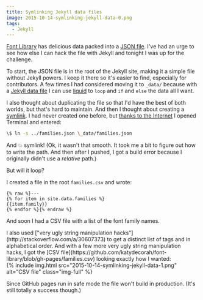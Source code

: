 ```yaml
---
title: Symlinking Jekyll data files
image: 2015-10-14-symlinking-jekyll-data-0.png
tags:
  - Jekyll
---
```


[Font Library](/font-library/) has delicious data packed into a [JSON file](/font-library/families.json). I've had an urge to see how else I can hack the file with Jekyll and tonight I was up for the challenge.

To start, the JSON file is in the root of the Jekyll site, making it a simple file without Jekyll powers. I keep it there so it's easier to find, especially for contributors. A few times I had considered moving it to `_data/` because with a [Jekyll data file](http://jekyllrb.com/docs/datafiles/) I can use [liquid](https://github.com/Shopify/liquid/wiki) to `loop` and `if` and `else` the data all I want.

I also thought about duplicating the file so that I'd have the best of both worlds, but that's hard to maintain. And then I thought about creating a [symlink](https://en.wikipedia.org/wiki/Symbolic_link). I had never created one before, but [thanks to the Internet](http://apple.stackexchange.com/a/115647) I opened Terminal and entered:

```sh
\$ ln -s ../families.json \_data/families.json
```

And :boom: symlink! (Ok, it wasn't that smooth. It took me a bit to figure out how to write the path. And then after I pushed, I got a build error because I originally didn't use a _relative_ path.)

But will it loop?

I created a file in the root `families.csv` and wrote:

```liquid
{% raw %}---
{% for item in site.data.families %}
{{item.family}}
{% endfor %}{% endraw %}
```

And soon I had a CSV file with a list of the font family names.

<!--extra-eyes ignore very--> I also used ["very ugly string manipulation hacks"](http://stackoverflow.com/a/30607373) to get a distinct list of tags and in alphabetical order. And with a few more very ugly string manipulation hacks, I got the [CSV file](https://github.com/katydecorah/font-library/blob/gh-pages/families.csv) looking exactly how I wanted:

<div class="photos">
{% include img.html src="2015-10-14-symlinking-jekyll-data-1.png" alt="CSV file" class="img-full" %}
</div>

Since GitHub pages run in safe mode the file won't build in production. (It's still totally a success though.)
